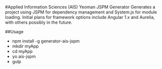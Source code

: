 #Applied Information Sciences (AIS) Yeoman JSPM Generator
Generates a project using JSPM for dependency management and System.js for module loading. Initial plans for framework options include Angular 1.x and Aurelia, with others possibly in the future.

##Usage
* npm install -g generator-ais-jspm
* mkdir myApp
* cd myApp
* yo ais-jspm
* gulp